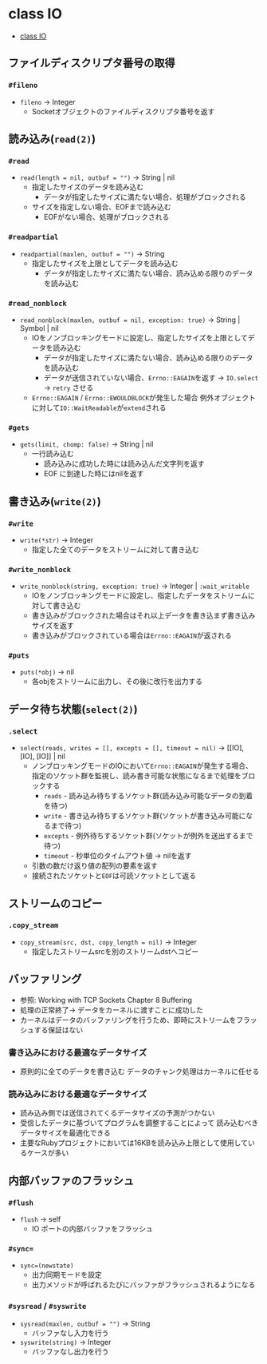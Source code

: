 # class IO
- [class IO](https://docs.ruby-lang.org/ja/2.6.0/class/IO.html)

## ファイルディスクリプタ番号の取得
### `#fileno`
- `fileno` -> Integer
  - Socketオブジェクトのファイルディスクリプタ番号を返す

## 読み込み(`read(2)`)
### `#read`
- `read(length = nil, outbuf = "")` -> String | nil
  - 指定したサイズのデータを読み込む
    - データが指定したサイズに満たない場合、処理がブロックされる
  - サイズを指定しない場合、EOFまで読み込む
    - EOFがない場合、処理がブロックされる

### `#readpartial`
- `readpartial(maxlen, outbuf = "")` -> String
  - 指定したサイズを上限としてデータを読み込む
    - データが指定したサイズに満たない場合、読み込める限りのデータを読み込む

### `#read_nonblock`
- `read_nonblock(maxlen, outbuf = nil, exception: true)` -> String | Symbol | nil
  - IOをノンブロッキングモードに設定し、指定したサイズを上限としてデータを読み込む
    - データが指定したサイズに満たない場合、読み込める限りのデータを読み込む
    - データが送信されていない場合、`Errno::EAGAIN`を返す -> `IO.select` -> `retry` させる
  - `Errno::EAGAIN` / `Errno::EWOULDBLOCK`が発生した場合
    例外オブジェクトに対して`IO::WaitReadable`が`extend`される

### `#gets`
- `gets(limit, chomp: false)` -> String | nil
  - 一行読み込む
    - 読み込みに成功した時には読み込んだ文字列を返す
    - EOF に到達した時にはnilを返す

## 書き込み(`write(2)`)
### `#write`
- `write(*str)` -> Integer
  - 指定した全てのデータをストリームに対して書き込む

### `#write_nonblock`
- `write_nonblock(string, exception: true)` -> Integer | `:wait_writable`
  - IOをノンブロッキングモードに設定し、指定したデータをストリームに対して書き込む
  - 書き込みがブロックされた場合はそれ以上データを書き込まず書き込みサイズを返す
  - 書き込みがブロックされている場合は`Errno::EAGAIN`が返される

### `#puts`
- `puts(*obj)` -> nil
  - 各objをストリームに出力し、その後に改行を出力する

## データ待ち状態(`select(2)`)
### `.select`
- `select(reads, writes = [], excepts = [], timeout = nil)` -> [[IO], [IO], [IO]] | nil
  - ノンブロッキングモードのIOにおいて`Errno::EAGAIN`が発生する場合、
    指定のソケット群を監視し、読み書き可能な状態になるまで処理をブロックする
    - `reads` - 読み込み待ちするソケット群(読み込み可能なデータの到着を待つ)
    - `write` - 書き込み待ちするソケット群(ソケットが書き込み可能になるまで待つ)
    - `excepts` - 例外待ちするソケット群(ソケットが例外を送出するまで待つ)
    - `timeout` - 秒単位のタイムアウト値 -> nilを返す
  - 引数の数だけ返り値の配列の要素を返す
  - 接続されたソケットと`EOF`は可読ソケットとして返る

## ストリームのコピー
### `.copy_stream`
- `copy_stream(src, dst, copy_length = nil)` -> Integer
  - 指定したストリームsrcを別のストリームdstへコピー

## バッファリング
- 参照: Working with TCP Sockets Chapter 8 Buffering
- 処理の正常終了-> データをカーネルに渡すことに成功した
- カーネルはデータのバッファリングを行うため、即時にストリームをフラッシュする保証はない

### 書き込みにおける最適なデータサイズ
- 原則的に全てのデータを書き込む
  データのチャンク処理はカーネルに任せる

### 読み込みにおける最適なデータサイズ
- 読み込み側では送信されてくるデータサイズの予測がつかない
- 受信したデータに基づいてプログラムを調整することによって
  読み込むべきデータサイズを最適化できる
- 主要なRubyプロジェクトにおいては16KBを読み込み上限として使用しているケースが多い

## 内部バッファのフラッシュ
### `#flush`
- `flush` -> self
  - IO ポートの内部バッファをフラッシュ

### `#sync=`
- `sync=(newstate)`
  - 出力同期モードを設定
  - 出力メソッドが呼ばれるたびにバッファがフラッシュされるようになる

### `#sysread` / `#syswrite`
- `sysread(maxlen, outbuf = "")` -> String
  - バッファなし入力を行う
- `syswrite(string)` -> Integer
  - バッファなし出力を行う
